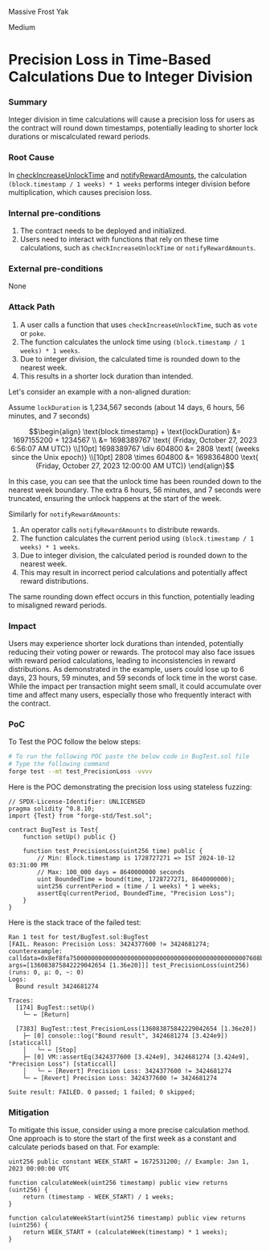 Massive Frost Yak

Medium

# Precision Loss in Time-Based Calculations Due to Integer Division

### Summary

Integer division in time calculations will cause a precision loss for users as the contract will round down timestamps, potentially leading to shorter lock durations or miscalculated reward periods.

### Root Cause

In [checkIncreaseUnlockTime](https://github.com/sherlock-audit/2024-10-axion/blob/c65e662999d0c79439703fc6713814b4ad023e01/solidly-utils/contracts/MasterUtils.sol#L79-L83) and [notifyRewardAmounts](https://github.com/sherlock-audit/2024-10-axion/blob/c65e662999d0c79439703fc6713814b4ad023e01/solidly-utils/contracts/MasterUtils.sol#L128-L154), the calculation `(block.timestamp / 1 weeks) * 1 weeks` performs integer division before multiplication, which causes precision loss.

### Internal pre-conditions

1. The contract needs to be deployed and initialized.
2. Users need to interact with functions that rely on these time calculations, such as `checkIncreaseUnlockTime` or `notifyRewardAmounts`.

### External pre-conditions

None

### Attack Path

1. A user calls a function that uses `checkIncreaseUnlockTime`, such as `vote` or `poke`.
2. The function calculates the unlock time using `(block.timestamp / 1 weeks) * 1 weeks`.
3. Due to integer division, the calculated time is rounded down to the nearest week.
4. This results in a shorter lock duration than intended.

Let's consider an example with a non-aligned duration:

Assume `lockDuration` is 1,234,567 seconds (about 14 days, 6 hours, 56 minutes, and 7 seconds)

```math
\begin{align}
\text{block.timestamp} + \text{lockDuration} &= 1697155200 + 1234567 \\
&= 1698389767 \text{ (Friday, October 27, 2023 6:56:07 AM UTC)} \\[10pt]
1698389767 \div 604800 &= 2808 \text{ (weeks since the Unix epoch)} \\[10pt]
2808 \times 604800 &= 1698364800 \text{ (Friday, October 27, 2023 12:00:00 AM UTC)}
\end{align}
```

In this case, you can see that the unlock time has been rounded down to the nearest week boundary. The extra 6 hours, 56 minutes, and 7 seconds were truncated, ensuring the unlock happens at the start of the week.

Similarly for `notifyRewardAmounts`:

1. An operator calls `notifyRewardAmounts` to distribute rewards.
2. The function calculates the current period using `(block.timestamp / 1 weeks) * 1 weeks`.
3. Due to integer division, the calculated period is rounded down to the nearest week.
4. This may result in incorrect period calculations and potentially affect reward distributions.

The same rounding down effect occurs in this function, potentially leading to misaligned reward periods.

### Impact

Users may experience shorter lock durations than intended, potentially reducing their voting power or rewards. The protocol may also face issues with reward period calculations, leading to inconsistencies in reward distributions. As demonstrated in the example, users could lose up to 6 days, 23 hours, 59 minutes, and 59 seconds of lock time in the worst case. While the impact per transaction might seem small, it could accumulate over time and affect many users, especially those who frequently interact with the contract.

### PoC

To Test the POC follow the below steps:

```bash
# To run the following POC paste the below code in BugTest.sol file
# Type the following command
forge test --mt test_PrecisionLoss -vvvv
```

Here is the POC demonstrating the precision loss using stateless fuzzing:

```solidity
// SPDX-License-Identifier: UNLICENSED
pragma solidity ^0.8.10;
import {Test} from "forge-std/Test.sol";

contract BugTest is Test{
    function setUp() public {}

    function test_PrecisionLoss(uint256 time) public {
        // Min: Block.timestamp is 1728727271 => IST 2024-10-12 03:31:00 PM
        // Max: 100_000 days = 8640000000 seconds
        uint BoundedTime = bound(time, 1728727271, 8640000000);
        uint256 currentPeriod = (time / 1 weeks) * 1 weeks;
        assertEq(currentPeriod, BoundedTime, "Precision Loss");
    }
}
```

Here is the stack trace of the failed test:

```solidity
Ran 1 test for test/BugTest.sol:BugTest
[FAIL. Reason: Precision Loss: 3424377600 != 3424681274; counterexample: calldata=0x8ef8fa75000000000000000000000000000000000000000000000007608b0c13426c7dde args=[136083875842229042654 [1.36e20]]] test_PrecisionLoss(uint256) (runs: 0, μ: 0, ~: 0)
Logs:
  Bound result 3424681274

Traces:
  [174] BugTest::setUp()
    └─ ← [Return]

  [7383] BugTest::test_PrecisionLoss(136083875842229042654 [1.36e20])
    ├─ [0] console::log("Bound result", 3424681274 [3.424e9]) [staticcall]
    │   └─ ← [Stop]
    ├─ [0] VM::assertEq(3424377600 [3.424e9], 3424681274 [3.424e9], "Precision Loss") [staticcall]
    │   └─ ← [Revert] Precision Loss: 3424377600 != 3424681274
    └─ ← [Revert] Precision Loss: 3424377600 != 3424681274

Suite result: FAILED. 0 passed; 1 failed; 0 skipped;
```

### Mitigation

To mitigate this issue, consider using a more precise calculation method. One approach is to store the start of the first week as a constant and calculate periods based on that. For example:

```solidity
uint256 public constant WEEK_START = 1672531200; // Example: Jan 1, 2023 00:00:00 UTC

function calculateWeek(uint256 timestamp) public view returns (uint256) {
    return (timestamp - WEEK_START) / 1 weeks;
}

function calculateWeekStart(uint256 timestamp) public view returns (uint256) {
    return WEEK_START + (calculateWeek(timestamp) * 1 weeks);
}
```
